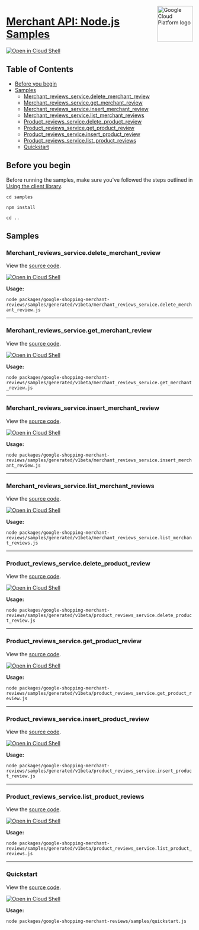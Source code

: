 [//]: # "This README.md file is auto-generated, all changes to this file will be lost."
[//]: # "To regenerate it, use `python -m synthtool`."
<img src="https://avatars2.githubusercontent.com/u/2810941?v=3&s=96" alt="Google Cloud Platform logo" title="Google Cloud Platform" align="right" height="96" width="96"/>

# [Merchant API: Node.js Samples](https://github.com/googleapis/google-cloud-node)

[![Open in Cloud Shell][shell_img]][shell_link]



## Table of Contents

* [Before you begin](#before-you-begin)
* [Samples](#samples)
  * [Merchant_reviews_service.delete_merchant_review](#merchant_reviews_service.delete_merchant_review)
  * [Merchant_reviews_service.get_merchant_review](#merchant_reviews_service.get_merchant_review)
  * [Merchant_reviews_service.insert_merchant_review](#merchant_reviews_service.insert_merchant_review)
  * [Merchant_reviews_service.list_merchant_reviews](#merchant_reviews_service.list_merchant_reviews)
  * [Product_reviews_service.delete_product_review](#product_reviews_service.delete_product_review)
  * [Product_reviews_service.get_product_review](#product_reviews_service.get_product_review)
  * [Product_reviews_service.insert_product_review](#product_reviews_service.insert_product_review)
  * [Product_reviews_service.list_product_reviews](#product_reviews_service.list_product_reviews)
  * [Quickstart](#quickstart)

## Before you begin

Before running the samples, make sure you've followed the steps outlined in
[Using the client library](https://github.com/googleapis/google-cloud-node#using-the-client-library).

`cd samples`

`npm install`

`cd ..`

## Samples



### Merchant_reviews_service.delete_merchant_review

View the [source code](https://github.com/googleapis/google-cloud-node/blob/main/packages/google-shopping-merchant-reviews/samples/generated/v1beta/merchant_reviews_service.delete_merchant_review.js).

[![Open in Cloud Shell][shell_img]](https://console.cloud.google.com/cloudshell/open?git_repo=https://github.com/googleapis/google-cloud-node&page=editor&open_in_editor=packages/google-shopping-merchant-reviews/samples/generated/v1beta/merchant_reviews_service.delete_merchant_review.js,samples/README.md)

__Usage:__


`node packages/google-shopping-merchant-reviews/samples/generated/v1beta/merchant_reviews_service.delete_merchant_review.js`


-----




### Merchant_reviews_service.get_merchant_review

View the [source code](https://github.com/googleapis/google-cloud-node/blob/main/packages/google-shopping-merchant-reviews/samples/generated/v1beta/merchant_reviews_service.get_merchant_review.js).

[![Open in Cloud Shell][shell_img]](https://console.cloud.google.com/cloudshell/open?git_repo=https://github.com/googleapis/google-cloud-node&page=editor&open_in_editor=packages/google-shopping-merchant-reviews/samples/generated/v1beta/merchant_reviews_service.get_merchant_review.js,samples/README.md)

__Usage:__


`node packages/google-shopping-merchant-reviews/samples/generated/v1beta/merchant_reviews_service.get_merchant_review.js`


-----




### Merchant_reviews_service.insert_merchant_review

View the [source code](https://github.com/googleapis/google-cloud-node/blob/main/packages/google-shopping-merchant-reviews/samples/generated/v1beta/merchant_reviews_service.insert_merchant_review.js).

[![Open in Cloud Shell][shell_img]](https://console.cloud.google.com/cloudshell/open?git_repo=https://github.com/googleapis/google-cloud-node&page=editor&open_in_editor=packages/google-shopping-merchant-reviews/samples/generated/v1beta/merchant_reviews_service.insert_merchant_review.js,samples/README.md)

__Usage:__


`node packages/google-shopping-merchant-reviews/samples/generated/v1beta/merchant_reviews_service.insert_merchant_review.js`


-----




### Merchant_reviews_service.list_merchant_reviews

View the [source code](https://github.com/googleapis/google-cloud-node/blob/main/packages/google-shopping-merchant-reviews/samples/generated/v1beta/merchant_reviews_service.list_merchant_reviews.js).

[![Open in Cloud Shell][shell_img]](https://console.cloud.google.com/cloudshell/open?git_repo=https://github.com/googleapis/google-cloud-node&page=editor&open_in_editor=packages/google-shopping-merchant-reviews/samples/generated/v1beta/merchant_reviews_service.list_merchant_reviews.js,samples/README.md)

__Usage:__


`node packages/google-shopping-merchant-reviews/samples/generated/v1beta/merchant_reviews_service.list_merchant_reviews.js`


-----




### Product_reviews_service.delete_product_review

View the [source code](https://github.com/googleapis/google-cloud-node/blob/main/packages/google-shopping-merchant-reviews/samples/generated/v1beta/product_reviews_service.delete_product_review.js).

[![Open in Cloud Shell][shell_img]](https://console.cloud.google.com/cloudshell/open?git_repo=https://github.com/googleapis/google-cloud-node&page=editor&open_in_editor=packages/google-shopping-merchant-reviews/samples/generated/v1beta/product_reviews_service.delete_product_review.js,samples/README.md)

__Usage:__


`node packages/google-shopping-merchant-reviews/samples/generated/v1beta/product_reviews_service.delete_product_review.js`


-----




### Product_reviews_service.get_product_review

View the [source code](https://github.com/googleapis/google-cloud-node/blob/main/packages/google-shopping-merchant-reviews/samples/generated/v1beta/product_reviews_service.get_product_review.js).

[![Open in Cloud Shell][shell_img]](https://console.cloud.google.com/cloudshell/open?git_repo=https://github.com/googleapis/google-cloud-node&page=editor&open_in_editor=packages/google-shopping-merchant-reviews/samples/generated/v1beta/product_reviews_service.get_product_review.js,samples/README.md)

__Usage:__


`node packages/google-shopping-merchant-reviews/samples/generated/v1beta/product_reviews_service.get_product_review.js`


-----




### Product_reviews_service.insert_product_review

View the [source code](https://github.com/googleapis/google-cloud-node/blob/main/packages/google-shopping-merchant-reviews/samples/generated/v1beta/product_reviews_service.insert_product_review.js).

[![Open in Cloud Shell][shell_img]](https://console.cloud.google.com/cloudshell/open?git_repo=https://github.com/googleapis/google-cloud-node&page=editor&open_in_editor=packages/google-shopping-merchant-reviews/samples/generated/v1beta/product_reviews_service.insert_product_review.js,samples/README.md)

__Usage:__


`node packages/google-shopping-merchant-reviews/samples/generated/v1beta/product_reviews_service.insert_product_review.js`


-----




### Product_reviews_service.list_product_reviews

View the [source code](https://github.com/googleapis/google-cloud-node/blob/main/packages/google-shopping-merchant-reviews/samples/generated/v1beta/product_reviews_service.list_product_reviews.js).

[![Open in Cloud Shell][shell_img]](https://console.cloud.google.com/cloudshell/open?git_repo=https://github.com/googleapis/google-cloud-node&page=editor&open_in_editor=packages/google-shopping-merchant-reviews/samples/generated/v1beta/product_reviews_service.list_product_reviews.js,samples/README.md)

__Usage:__


`node packages/google-shopping-merchant-reviews/samples/generated/v1beta/product_reviews_service.list_product_reviews.js`


-----




### Quickstart

View the [source code](https://github.com/googleapis/google-cloud-node/blob/main/packages/google-shopping-merchant-reviews/samples/quickstart.js).

[![Open in Cloud Shell][shell_img]](https://console.cloud.google.com/cloudshell/open?git_repo=https://github.com/googleapis/google-cloud-node&page=editor&open_in_editor=packages/google-shopping-merchant-reviews/samples/quickstart.js,samples/README.md)

__Usage:__


`node packages/google-shopping-merchant-reviews/samples/quickstart.js`






[shell_img]: https://gstatic.com/cloudssh/images/open-btn.png
[shell_link]: https://console.cloud.google.com/cloudshell/open?git_repo=https://github.com/googleapis/google-cloud-node&page=editor&open_in_editor=samples/README.md
[product-docs]: https://developers.google.com/merchant/api
